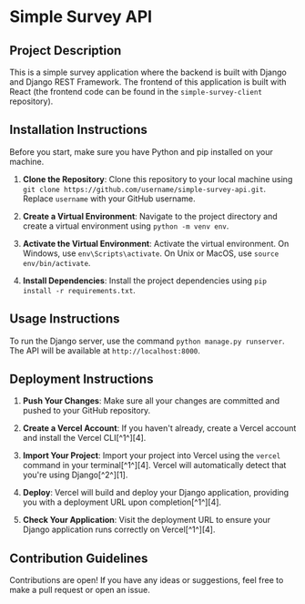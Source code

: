# Simple Survey API

## Project Description

This is a simple survey application where the backend is built with Django and Django REST Framework. The frontend of this application is built with React (the frontend code can be found in the `simple-survey-client` repository).

## Installation Instructions

Before you start, make sure you have Python and pip installed on your machine.

1. **Clone the Repository**: Clone this repository to your local machine using `git clone https://github.com/username/simple-survey-api.git`. Replace `username` with your GitHub username.

2. **Create a Virtual Environment**: Navigate to the project directory and create a virtual environment using `python -m venv env`.

3. **Activate the Virtual Environment**: Activate the virtual environment. On Windows, use `env\Scripts\activate`. On Unix or MacOS, use `source env/bin/activate`.

4. **Install Dependencies**: Install the project dependencies using `pip install -r requirements.txt`.

## Usage Instructions

To run the Django server, use the command `python manage.py runserver`. The API will be available at `http://localhost:8000`.

## Deployment Instructions

1. **Push Your Changes**: Make sure all your changes are committed and pushed to your GitHub repository.

2. **Create a Vercel Account**: If you haven't already, create a Vercel account and install the Vercel CLI[^1^][4].

3. **Import Your Project**: Import your project into Vercel using the `vercel` command in your terminal[^1^][4]. Vercel will automatically detect that you're using Django[^2^][1].

4. **Deploy**: Vercel will build and deploy your Django application, providing you with a deployment URL upon completion[^1^][4].

5. **Check Your Application**: Visit the deployment URL to ensure your Django application runs correctly on Vercel[^1^][4].


## Contribution Guidelines

Contributions are open! If you have any ideas or suggestions, feel free to make a pull request or open an issue.

